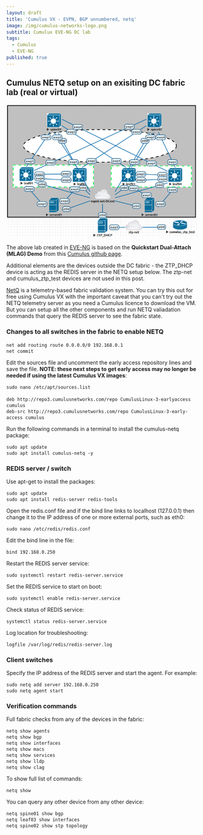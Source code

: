 ```yaml
---
layout: draft
title: 'Cumulus VX - EVPN, BGP unnumbered, netq'
image: /img/cumulus-networks-logo.png
subtitle: Cumulux EVE-NG DC lab
tags:
  - Cumulus
  - EVE-NG
published: true
---
```

## Cumulus NETQ setup on an exisiting DC fabric lab (real or virtual)

![Cumulus Fabirc](/img/cumulus-DC.png)


The above lab created in [EVE-NG](http://www.eve-ng.net/) is based on the **Quickstart Dual-Attach (MLAG) Demo** from this [Cumulus github page](https://github.com/CumulusNetworks/cldemo-evpn).

	
Additional elements are the devices outside the DC fabric - the ZTP_DHCP device is acting as the REDIS server in the NETQ setup below. The ztp-net and cumulus_ztp_test devices are not used in this post.


[NetQ](https://cumulusnetworks.com/products/netq/) is a telemetry-based fabric validation system. You can try this out for free using Cumulus VX with the important caveat that you can't try out the NETQ telemetry server as you need a Cumulus licence to download the VM. But you can setup all the other components and run NETQ valiadation commands that query the REDIS server to see the fabric state.


### Changes to all switches in the fabric to enable NETQ

	net add routing route 0.0.0.0/0 192.168.0.1
	net commit

Edit the sources file and uncomment the early access repository lines and save the file. **NOTE: these next steps to get early access may no longer be needed if using the latest Cumulus VX images**:

	sudo nano /etc/apt/sources.list

	deb http://repo3.cumulusnetworks.com/repo CumulusLinux-3-earlyaccess cumulus
	deb-src http://repo3.cumulusnetworks.com/repo CumulusLinux-3-early-access cumulus

Run the following commands in a terminal to install the cumulus-netq package:

	sudo apt update
	sudo apt install cumulus-netq -y
	

### REDIS server / switch

Use apt-get to install the packages:

	sudo apt update
	sudo apt install redis-server redis-tools

Open the redis.conf file and if the bind line links to localhost (127.0.0.1) then change it to the IP address of one or more external ports, such as eth0:

	sudo nano /etc/redis/redis.conf
	
Edit the bind line in the file:

	bind 192.168.0.250

Restart the REDIS server service:

	sudo systemctl restart redis-server.service
	
Set the REDIS service to start on boot:

	sudo systemctl enable redis-server.service

Check status of REDIS service:

	systemctl status redis-server.service

Log location for troubleshooting:
	
	logfile /var/log/redis/redis-server.log


### Client switches

Specify the IP address of the REDIS server and start the agent. 
For example:

	sudo netq add server 192.168.0.250
	sudo netq agent start
	

### Verification commands

Full fabric checks from any of the devices in the fabric:

	netq show agents
	netq show bgp
	netq show interfaces
	netq show macs
	netq show services
	netq show lldp
	netq show clag

To show full list of commands:

	netq show 
	
You can query any other device from any other device:

	netq spine01 show bgp
	netq leaf03 show interfaces
	netq spine02 show stp topology
